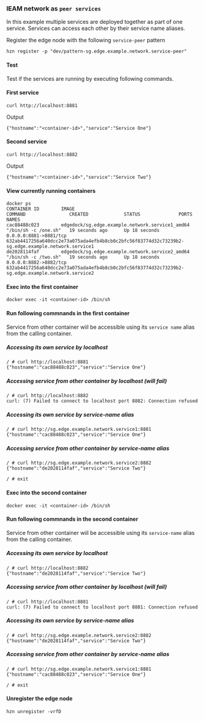### IEAM network as `peer services`

In this example multiple services are deployed together as part of one service. Services can access each other by their service name aliases.

Register the edge node with the following `service-peer` pattern
```
hzn register -p "dev/pattern-sg.edge.example.network.service-peer"
```

#### Test

Test if the services are running by executing following commands.
#### First service
```
curl http://localhost:8881
```
Output
```
{"hostname":"<container-id>","service":"Service One"}
```
#### Second service
```
curl http://localhost:8882
```
Output
```
{"hostname":"<container-id>","service":"Service Two"}
```

#### View currently running containers
```
docker ps
CONTAINER ID        IMAGE                                             COMMAND                CREATED             STATUS              PORTS                    NAMES
cac88488c023        edgedock/sg.edge.example.network.service1_amd64   "/bin/sh -c /one.sh"   19 seconds ago      Up 18 seconds       0.0.0.0:8881->8881/tcp   632ab4417256a640dcc2e73a075ada4efb4b8cb0c2bfc56f83774d32c73239b2-sg.edge.example.network.service1
de2028114faf        edgedock/sg.edge.example.network.service2_amd64   "/bin/sh -c /two.sh"   19 seconds ago      Up 18 seconds       0.0.0.0:8882->8882/tcp   632ab4417256a640dcc2e73a075ada4efb4b8cb0c2bfc56f83774d32c73239b2-sg.edge.example.network.service2
```
#### Exec into the first container
```
docker exec -it <container-id> /bin/sh
```
#### Run following commnands in the first container
Service from other container wiil be accessible using its `service name` alias from the calling container.

##### Accessing its own service by localhost
```
/ # curl http://localhost:8881
{"hostname":"cac88488c023","service":"Service One"}
```
##### Accessing service from other container by localhost (will fail)
```
/ # curl http://localhost:8882
curl: (7) Failed to connect to localhost port 8882: Connection refused
```
##### Accessing its own service by service-name alias
```
/ # curl http://sg.edge.example.network.service1:8881
{"hostname":"cac88488c023","service":"Service One"}
```

##### Accessing service from other container by service-name alias
```
/ # curl http://sg.edge.example.network.service2:8882
{"hostname":"de2028114faf","service":"Service Two"}
```
```
/ # exit
```

#### Exec into the second container
```
docker exec -it <container-id> /bin/sh
```
#### Run following commnands in the second container
Service from other container wiil be accessible using its `service-name` alias from the calling container.

##### Accessing its own service by localhost
```
/ # curl http://localhost:8882
{"hostname":"de2028114faf","service":"Service Two"}
```
##### Accessing service from other container by localhost (will fail)
```
/ # curl http://localhost:8881
curl: (7) Failed to connect to localhost port 8881: Connection refused
```

##### Accessing its own service by service-name alias
```
/ # curl http://sg.edge.example.network.service2:8882
{"hostname":"de2028114faf","service":"Service Two"}
```

##### Accessing service from other container by service-name alias
```
/ # curl http://sg.edge.example.network.service1:8881
{"hostname":"cac88488c023","service":"Service One"}
```

```
/ # exit

```

#### Unregister the edge node
```
hzn unregister -vrfD
```



